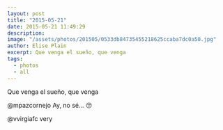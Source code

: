 ```yaml
---
layout: post
title: "2015-05-21"
date: 2015-05-21 11:49:29
description: 
image: "/assets/photos/201505/0533db84735455218625ccaba7dc0a50.jpg"
author: Elise Plain
excerpt: Que venga el sueño, que venga
tags: 
  - photos
  - all
---
```


Que venga el sueño, que venga
<p></p>
<p>@mpazcornejo Ay, no sé... 😚</p><p>@vvirgiafc very</p>
